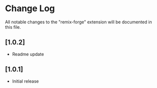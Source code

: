 # Change Log

All notable changes to the "remix-forge" extension will be documented in this file. 

## [1.0.2]

- Readme update

## [1.0.1]

- Initial release